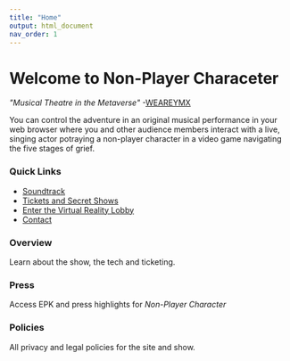 ```yaml
---
title: "Home"
output: html_document
nav_order: 1
---
```

# Welcome to Non-Player Characeter

*"Musical Theatre in the Metaverse"* 
-[WEAREYMX](https://www.weareymx.com/ymxblog/musical-theatre-and-the-metaverse-brendan-bradley-is-busy-innovating)

You can control the adventure in an original musical performance in your web browser where you and other audience members interact with a live, singing actor potraying a non-player character in a video game navigating the five stages of grief. 

### Quick Links
- [Soundtrack](https://futurestages.github.io/npcmusical/listen.html)
- [Tickets and Secret Shows](https://futurestages.github.io/npcmusical/tickets)
- [Enter the Virtual Reality Lobby]()
- [Contact](https://futurestages.github.io/npcmusical/about.html)

### Overview
Learn about the show, the tech and ticketing.  

### Press
Access EPK and press highlights for *Non-Player Character*

### Policies
All privacy and legal policies for the site and show.
